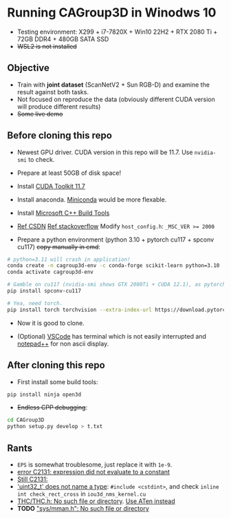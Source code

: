 # Running CAGroup3D in Winodws 10 #

- Testing environment: X299 + i7-7820X + Win10 22H2 + RTX 2080 Ti + 72GB DDR4 + 480GB SATA SSD
- ~~WSL2 is not installed~~

## Objective ##

- Train with **joint dataset** (ScanNetV2 + Sun RGB-D) and examine the result against both tasks.
- Not focused on reproduce the data (obviously different CUDA version will produce different results)
- ~~Some live demo~~

## Before cloning this repo ##

- Newest GPU driver. CUDA version in this repo will be 11.7. Use `nvidia-smi` to check.

- Prepare at least 50GB of disk space! 

- Install [CUDA Toolkit 11.7](https://developer.nvidia.com/cuda-11-7-0-download-archive)

- Install anaconda. [Miniconda](https://docs.conda.io/en/latest/miniconda.html) would be more flexable.

- Install [Microsoft C++ Build Tools](https://visualstudio.microsoft.com/zh-hant/visual-cpp-build-tools/)

- [Ref CSDN](https://blog.csdn.net/m0_37890541/article/details/107723861) [Ref stackoverflow](https://stackoverflow.com/questions/70013/how-to-detect-if-im-compiling-code-with-a-particular-visual-studio-version) Modify `host_config.h`: `_MSC_VER >= 2000` 

- Prepare a python environment (python 3.10 + pytorch cu117 + spconv cu117) ~~copy manually in cmd~~:

```sh
# python=3.11 will crash in application!
conda create -n cagroup3d-env -c conda-forge scikit-learn python=3.10
conda activate cagroup3d-env

# Gamble on cu117 (nvidia-smi shows GTX 2080Ti + CUDA 12.1), as pytorch has cu117 also
pip install spconv-cu117

# Yea, need torch.
pip install torch torchvision --extra-index-url https://download.pytorch.org/whl/cu117
```

- Now it is good to clone.

- (Optional) [VSCode](https://code.visualstudio.com/) has terminal which is not easily interrupted and [notepad++](https://notepad-plus-plus.org/downloads/) for non ascii display.

## After cloning this repo ##

- First install some build tools:

```sh
pip install ninja open3d
```

- ~~Endless CPP debugging~~:

```sh
cd CAGroup3D
python setup.py develop > t.txt
```

## Rants ##

- `EPS` is somewhat troublesome, just replace it with `1e-9`.
- [error C2131: expression did not evaluate to a constant](https://github.com/open-mmlab/OpenPCDet/issues/681#issuecomment-980000235)
- [Still C2131:](https://blog.csdn.net/qq_39027296/article/details/104936998)
- ['uint32_t' does not name a type](https://stackoverflow.com/questions/11069108/uint32-t-does-not-name-a-type): `#include <cstdint>`, and check `inline int check_rect_cross` in `iou3d_nms_kernel.cu`
- [THC/THC.h: No such file or directory](https://discuss.pytorch.org/t/question-about-thc-thc-h/147145/8). [Use ATen instead](https://github.com/sshaoshuai/Pointnet2.PyTorch/issues/34)
- **TODO** ["sys/mman.h": No such file or directory](https://github.com/open-mmlab/OpenPCDet/issues/1043)